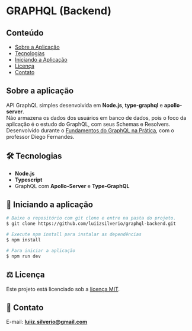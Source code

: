 # GRAPHQL (Backend)

## Conteúdo
* [Sobre a Aplicação](#sobre-a-aplicação)
* [Tecnologias](#hammer_and_wrench-tecnologias)
* [Iniciando a Aplicação](#car-Iniciando-a-aplicação)
* [Licença](#balance_scale-licença)
* [Contato](#email-contato)

## Sobre a aplicação
API GraphQL simples desenvolvida em __Node.js__, __type-graphql__ e __apollo-server__.<br />
Não armazena os dados dos usuários em banco de dados, pois o foco da aplicação é o estudo do GraphQL, com seus Schemas e Resolvers.<br />
Desenvolvido durante o [Fundamentos do GraphQL na Prática](https://www.youtube.com/watch?v=6SZOPKs9SUg), com o professor Diego Fernandes.
<br />

## :hammer_and_wrench: Tecnologias
* __Node.js__
* __Typescript__
* GraphQL com __Apollo-Server__ e __Type-GraphQL__

## :car: Iniciando a aplicação
```bash
# Baixe o repositório com git clone e entre na pasta do projeto.
$ git clone https://github.com/luiizsilverio/graphql-backend.git

# Execute npm install para instalar as dependências
$ npm install

# Para iniciar a aplicação
$ npm run dev
```

## :balance_scale: Licença
Este projeto está licenciado sob a [licença MIT](LICENSE).

## :email: Contato

E-mail: [**luiiz.silverio@gmail.com**](mailto:luiiz.silverio@gmail.com)

